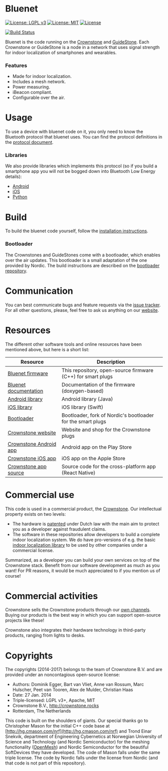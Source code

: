 # Bluenet

[![License: LGPL v3](https://img.shields.io/badge/License-LGPL%20v3-blue.svg)](http://www.gnu.org/licenses/lgpl-3.0)
[![License: MIT](https://img.shields.io/badge/License-MIT-yellow.svg)](https://opensource.org/licenses/MIT)
[![License](https://img.shields.io/badge/License-Apache%202.0-blue.svg)](https://opensource.org/licenses/Apache-2.0)

[![Build Status](https://travis-ci.org/crownstone/bluenet.svg?branch=master)](https://travis-ci.org/crownstone/bluenet)

Bluenet is the code running on the [Crownstone](http://crownstone.rocks) and [GuideStone](https://shop.crownstone.rocks/products/guidestones). Each Crownstone or GuideStone is a node in a network that uses signal strength for indoor localization of smartphones and wearables.


### Features
- Made for indoor localization.
- Includes a mesh network.
- Power measuring.
- iBeacon compliant.
- Configurable over the air.

# Usage
To use a device with bluenet code on it, you only need to know the Bluetooth protocol that bluenet uses. You can find the protocol definitions in the [protocol document](docs/PROTOCOL.md).

### Libraries
We also provide libraries which implements this protocol (so if you build a smartphone app you will not be bogged down into Bluetooth Low Energy details):

- [Android](https://github.com/crownstone/bluenet-lib-android)
- [iOS](https://github.com/crownstone/bluenet-ios-lib)
- [Python](https://github.com/crownstone/bluenet-lib-python)


# Build
To build the bluenet code yourself, follow the [installation instructions](docs/INSTALL.md).

### Bootloader
The Crownstones and GuideStones come with a bootloader, which enables over the air updates. This bootloader is a small adaptation of the one provided by Nordic. The build instructions are described on the [bootloader repository](https://github.com/crownstone/nrf51-dfu-bootloader-for-gcc-compiler).

# Communication
You can best communicate bugs and feature requests via the [issue tracker](https://github.com/crownstone/bluenet/issues). For all other questions, please, feel free to ask us anything on our [website](http://crownstone.rocks).

# Resources
The different other software tools and online resources have been mentioned above, but here is a short list:

| Resource                                                                                              | Description                                                      |
| ---                                                                                                   | ---                                                              |
| [Bluenet firmware](https://github.com/crownstone/bluenet)                                             | This repository, open-source firmware (C++) for smart plugs      |
| [Bluenet documentation](http://crownstone.github.io/bluenet/)                                         | Documentation of the firmware (doxygen-based)                    |
| [Android library](https://github.com/crownstone/bluenet-lib-android)                                  | Android library (Java)                                           |
| [iOS library](https://github.com/crownstone/bluenet-ios-lib)                                          | iOS library (Swift)                                              |
| [Bootloader](https://github.com/crownstone/nrf51-dfu-bootloader-for-gcc-compiler)                     | Bootloader, fork of Nordic's bootloader for the smart plugs      |
| [Crownstone website](http://crownstone.rocks)                                                         | Website and shop for the Crownstone plugs                        |
| [Crownstone Android app](https://play.google.com/store/apps/details?id=rocks.crownstone.consumerapp)  | Android app on the Play Store                                    |
| [Crownstone iOS app](https://itunes.apple.com/us/app/crownstone/id1136616106?mt=8)                    | iOS app on the Apple Store                                       |
| [Crownstone app source](https://github.com/crownstone/crownstone-app)                                 | Source code for the cross-platform app (React Native)            |


# Commercial use
This code is used in a commercial product, the [Crownstone](http://crownstone.rocks). Our intellectual property exists on two levels:

- The hardware is [patented](http://mijnoctrooi.rvo.nl/fo-eregister-view/search/details/1041053_NP/0/0/1/10/0/0/0/null_null/KG51bW1lcjooMTA0MTA1MykpIEFORCBwYXRlbnRSZWNvcmRTZXE6MQ==) under Dutch law with the main aim to protect you as a developer against fraudulent claims. 
- The software in these repositories allow developers to build a complete indoor localization system. We do have pro-versions of e.g. the basic [indoor localization library](https://github.com/crownstone/bluenet-ios-basic-localization) to be used by other companies under a commercial license.

Summarized, as a developer you can build your own services on top of the Crownstone stack. Benefit from our software development as much as you want! For PR reasons, it would be much appreciated to if you mention us of course!

# Commercial activities

Crownstone sells the Crownstone products through our [own channels](https://shop.crownstone.rocks). Buying our products is the best way in which you can support open-source projects like these! 

Crownstone also integrates their hardware technology in third-party products, ranging from lights to desks.

# Copyrights

The copyrights (2014-2017) belongs to the team of Crownstone B.V. and are provided under an noncontagious open-source license:

* Authors: Dominik Egger, Bart van Vliet, Anne van Rossum, Marc Hulscher, Peet van Tooren, Alex de Mulder, Christian Haas
* Date: 27 Jan. 2014
* Triple-licensed: LGPL v3+, Apache, MIT
* Crownstone B.V., http://crownstone.rocks
* Rotterdam, The Netherlands

This code is built on the shoulders of giants. Our special thanks go to Christopher Mason for the initial C++ code base at [http://hg.cmason.com/nrf](http://hg.cmason.com/nrf) and Trond Einar Snekvik, department of Engineering Cybernetics at Norwegian University of Science and Technology (and Nordic Semiconductor) for the meshing functionality ([OpenMesh](https://github.com/NordicSemiconductor/nRF51-ble-bcast-mesh)) and Nordic Semiconductor for the beautiful SoftDevices they have developed. The code of Mason falls under the same triple license. The code by Nordic falls under the license from Nordic (and that code is not part of this repository).

